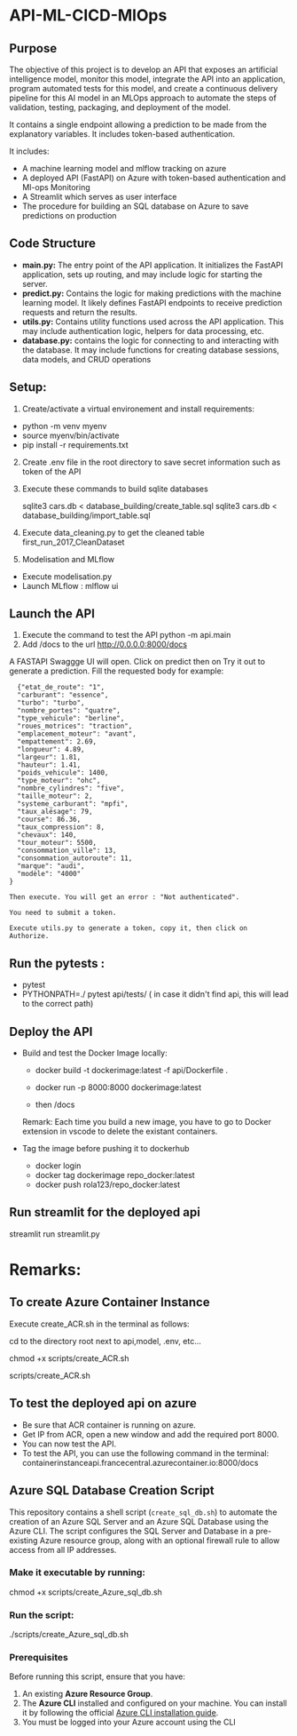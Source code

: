 # API-ML-CICD-MlOps
## Purpose
The objective of this project is to develop an API that exposes an artificial intelligence model, monitor this model, integrate the API into an application, program automated tests for this model, and create a continuous delivery pipeline for this AI model in an MLOps approach to automate the steps of validation, testing, packaging, and deployment of the model.

It contains a single endpoint allowing a prediction to be made from the explanatory variables. It includes token-based authentication.

It includes:

  - A machine learning model and mlflow tracking on azure
  - A deployed API (FastAPI) on Azure with token-based authentication and Ml-ops Monitoring 
  - A Streamlit which serves as user interface
  - The procedure for building an SQL database on Azure to save predictions on production

## Code Structure

  - **main.py:** The entry point of the API application. It initializes the FastAPI application, sets up routing, and may include logic for starting the server.
  - **predict.py:** Contains the logic for making predictions with the machine learning model. It likely defines FastAPI endpoints to receive prediction requests and return the results.
  - **utils.py:** Contains utility functions used across the API application. This may include authentication logic, helpers for data processing, etc.
  - **database.py:** contains the logic for connecting to and interacting with the database. It may include functions for creating database sessions, data models, and CRUD operations
  

## Setup:
1. Create/activate a virtual environement and install requirements:

  - python -m venv myenv
  - source myenv/bin/activate
  - pip install -r requirements.txt
2. Create .env file in the root directory to save secret information such as token of the API

3. Execute these commands to build sqlite databases

    sqlite3 cars.db < database_building/create_table.sql
    sqlite3 cars.db  < database_building/import_table.sql
4. Execute data_cleaning.py to get the cleaned table first_run_2017_CleanDataset

5. Modelisation and MLflow

  - Execute modelisation.py 
  - Launch MLflow : mlflow ui


## Launch the API
1. Execute the command to test the API 
    python -m api.main
2. Add /docs to the url
    http://0.0.0.0:8000/docs
    
  A FASTAPI Swaggge UI will open. Click on predict then on Try it out to generate a prediction. Fill the requested body for example:

      {"etat_de_route": "1",
      "carburant": "essence",
      "turbo": "turbo",
      "nombre_portes": "quatre",
      "type_vehicule": "berline",
      "roues_motrices": "traction",
      "emplacement_moteur": "avant",
      "empattement": 2.69,
      "longueur": 4.89,
      "largeur": 1.81,
      "hauteur": 1.41,
      "poids_vehicule": 1400,
      "type_moteur": "ohc",
      "nombre_cylindres": "five",
      "taille_moteur": 2,
      "systeme_carburant": "mpfi",
      "taux_alésage": 79,
      "course": 86.36,
      "taux_compression": 8,
      "chevaux": 140,
      "tour_moteur": 5500,
      "consommation_ville": 13,
      "consommation_autoroute": 11,
      "marque": "audi",
      "modèle": "4000"
    }

    Then execute. You will get an error : "Not authenticated". 
    
    You need to submit a token.

    Execute utils.py to generate a token, copy it, then click on Authorize.

## Run the pytests : 
  - pytest
  - PYTHONPATH=./ pytest api/tests/           ( in case it didn't find api, this will lead to the correct path)

## Deploy the API
  - Build and test the Docker Image locally: 

    - docker build -t dockerimage:latest -f api/Dockerfile .

    - docker run -p 8000:8000 dockerimage:latest

    - then /docs

    Remark: Each time you build a new image, you have to go to Docker extension in vscode to delete the existant containers.

  - Tag the image before pushing it to dockerhub
    - docker login
    - docker tag dockerimage repo_docker:latest
    - docker push rola123/repo_docker:latest

## Run streamlit for the deployed api
streamlit run streamlit.py

# Remarks:
## To create Azure Container Instance
Execute create_ACR.sh in the terminal as follows:

  cd to the directory root next to api,model, .env, etc...

  chmod +x scripts/create_ACR.sh

  scripts/create_ACR.sh

## To test the deployed api on azure
- Be sure that ACR container is running on azure.
- Get IP from ACR, open a new window and add the required port 8000.
- You can now test the API.
- To test the API, you can use the following command in the terminal:
  containerinstanceapi.francecentral.azurecontainer.io:8000/docs
     <!-- http://20.19.201.109:8000/docs/ -->



## Azure SQL Database Creation Script

This repository contains a shell script (`create_sql_db.sh`) to automate the creation of an Azure SQL Server and an Azure SQL Database using the Azure CLI. The script configures the SQL Server and Database in a pre-existing Azure resource group, along with an optional firewall rule to allow access from all IP addresses.
### Make it executable by running:     
  chmod +x scripts/create_Azure_sql_db.sh
### Run the script:                   
  ./scripts/create_Azure_sql_db.sh

### Prerequisites

Before running this script, ensure that you have:

1. An existing **Azure Resource Group**.
2. The **Azure CLI** installed and configured on your machine. You can install it by following the official [Azure CLI installation guide](https://docs.microsoft.com/en-us/cli/azure/install-azure-cli).
3. You must be logged into your Azure account using the CLI


